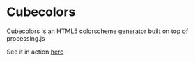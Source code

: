 # Cubecolors

Cubecolors is an HTML5 colorscheme generator built on top of processing.js


See it in action [here](http://plainas.github.io/cubecolors/)

